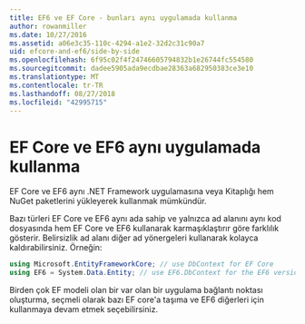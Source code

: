 ```yaml
---
title: EF6 ve EF Core - bunları aynı uygulamada kullanma
author: rowanmiller
ms.date: 10/27/2016
ms.assetid: a06e3c35-110c-4294-a1e2-32d2c31c90a7
uid: efcore-and-ef6/side-by-side
ms.openlocfilehash: 6f95c02f4f24746605794832b1e26744fc554580
ms.sourcegitcommit: dadee5905ada9ecdbae28363a682950383ce3e10
ms.translationtype: MT
ms.contentlocale: tr-TR
ms.lasthandoff: 08/27/2018
ms.locfileid: "42995715"
---
```

# <a name="using-ef-core-and-ef6-in-the-same-application"></a>EF Core ve EF6 aynı uygulamada kullanma

EF Core ve EF6 aynı .NET Framework uygulamasına veya Kitaplığı hem NuGet paketlerini yükleyerek kullanmak mümkündür.

Bazı türleri EF Core ve EF6 aynı ada sahip ve yalnızca ad alanını aynı kod dosyasında hem EF Core ve EF6 kullanarak karmaşıklaştırır göre farklılık gösterir. Belirsizlik ad alanı diğer ad yönergeleri kullanarak kolayca kaldırabilirsiniz. Örneğin:

``` csharp
using Microsoft.EntityFrameworkCore; // use DbContext for EF Core
using EF6 = System.Data.Entity; // use EF6.DbContext for the EF6 version
```

Birden çok EF modeli olan bir var olan bir uygulama bağlantı noktası oluşturma, seçmeli olarak bazı EF core'a taşıma ve EF6 diğerleri için kullanmaya devam etmek seçebilirsiniz.
